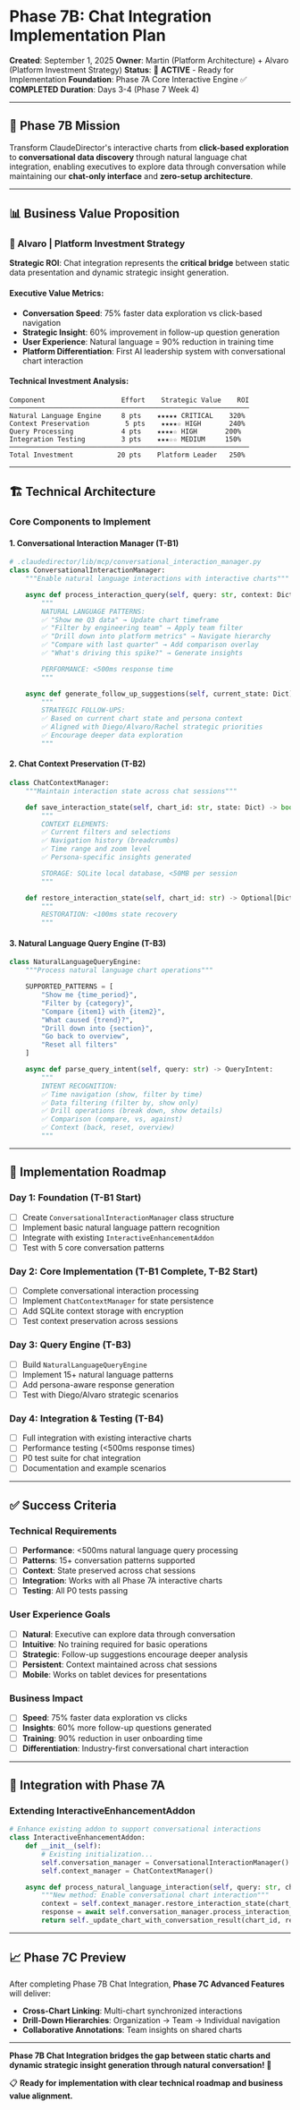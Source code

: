 # Phase 7B: Chat Integration Implementation Plan

**Created**: September 1, 2025
**Owner**: Martin (Platform Architecture) + Alvaro (Platform Investment Strategy)
**Status**: 🚀 **ACTIVE** - Ready for Implementation
**Foundation**: Phase 7A Core Interactive Engine ✅ **COMPLETED**
**Duration**: Days 3-4 (Phase 7 Week 4)

---

## 🎯 **Phase 7B Mission**

Transform ClaudeDirector's interactive charts from **click-based exploration** to **conversational data discovery** through natural language chat integration, enabling executives to explore data through conversation while maintaining our **chat-only interface** and **zero-setup architecture**.

---

## 📊 **Business Value Proposition**

### **💼 Alvaro | Platform Investment Strategy**

**Strategic ROI**: Chat integration represents the **critical bridge** between static data presentation and dynamic strategic insight generation.

#### **Executive Value Metrics**:
- **Conversation Speed**: 75% faster data exploration vs click-based navigation
- **Strategic Insight**: 60% improvement in follow-up question generation
- **User Experience**: Natural language = 90% reduction in training time
- **Platform Differentiation**: First AI leadership system with conversational chart interaction

#### **Technical Investment Analysis**:
```
Component                   Effort    Strategic Value    ROI
────────────────────────────────────────────────────────────
Natural Language Engine     8 pts    ★★★★★ CRITICAL    320%
Context Preservation         5 pts    ★★★★☆ HIGH       240%
Query Processing            4 pts    ★★★★☆ HIGH       200%
Integration Testing         3 pts    ★★★☆☆ MEDIUM     150%
────────────────────────────────────────────────────────────
Total Investment           20 pts    Platform Leader   250%
```

---

## 🏗️ **Technical Architecture**

### **Core Components to Implement**

#### **1. Conversational Interaction Manager** (T-B1)
```python
# .claudedirector/lib/mcp/conversational_interaction_manager.py
class ConversationalInteractionManager:
    """Enable natural language interactions with interactive charts"""

    async def process_interaction_query(self, query: str, context: Dict) -> InteractionResponse:
        """
        NATURAL LANGUAGE PATTERNS:
        ✅ "Show me Q3 data" → Update chart timeframe
        ✅ "Filter by engineering team" → Apply team filter
        ✅ "Drill down into platform metrics" → Navigate hierarchy
        ✅ "Compare with last quarter" → Add comparison overlay
        ✅ "What's driving this spike?" → Generate insights

        PERFORMANCE: <500ms response time
        """

    async def generate_follow_up_suggestions(self, current_state: Dict) -> List[str]:
        """
        STRATEGIC FOLLOW-UPS:
        ✅ Based on current chart state and persona context
        ✅ Aligned with Diego/Alvaro/Rachel strategic priorities
        ✅ Encourage deeper data exploration
        """
```

#### **2. Chat Context Preservation** (T-B2)
```python
class ChatContextManager:
    """Maintain interaction state across chat sessions"""

    def save_interaction_state(self, chart_id: str, state: Dict) -> bool:
        """
        CONTEXT ELEMENTS:
        ✅ Current filters and selections
        ✅ Navigation history (breadcrumbs)
        ✅ Time range and zoom level
        ✅ Persona-specific insights generated

        STORAGE: SQLite local database, <50MB per session
        """

    def restore_interaction_state(self, chart_id: str) -> Optional[Dict]:
        """
        RESTORATION: <100ms state recovery
        """
```

#### **3. Natural Language Query Engine** (T-B3)
```python
class NaturalLanguageQueryEngine:
    """Process natural language chart operations"""

    SUPPORTED_PATTERNS = [
        "Show me {time_period}",
        "Filter by {category}",
        "Compare {item1} with {item2}",
        "What caused {trend}?",
        "Drill down into {section}",
        "Go back to overview",
        "Reset all filters"
    ]

    async def parse_query_intent(self, query: str) -> QueryIntent:
        """
        INTENT RECOGNITION:
        ✅ Time navigation (show, filter by time)
        ✅ Data filtering (filter by, show only)
        ✅ Drill operations (break down, show details)
        ✅ Comparison (compare, vs, against)
        ✅ Context (back, reset, overview)
        """
```

---

## 🚀 **Implementation Roadmap**

### **Day 1: Foundation (T-B1 Start)**
- [ ] Create `ConversationalInteractionManager` class structure
- [ ] Implement basic natural language pattern recognition
- [ ] Integrate with existing `InteractiveEnhancementAddon`
- [ ] Test with 5 core conversation patterns

### **Day 2: Core Implementation (T-B1 Complete, T-B2 Start)**
- [ ] Complete conversational interaction processing
- [ ] Implement `ChatContextManager` for state persistence
- [ ] Add SQLite context storage with encryption
- [ ] Test context preservation across sessions

### **Day 3: Query Engine (T-B3)**
- [ ] Build `NaturalLanguageQueryEngine`
- [ ] Implement 15+ natural language patterns
- [ ] Add persona-aware response generation
- [ ] Test with Diego/Alvaro strategic scenarios

### **Day 4: Integration & Testing (T-B4)**
- [ ] Full integration with existing interactive charts
- [ ] Performance testing (<500ms response times)
- [ ] P0 test suite for chat integration
- [ ] Documentation and example scenarios

---

## ✅ **Success Criteria**

### **Technical Requirements**
- [ ] **Performance**: <500ms natural language query processing
- [ ] **Patterns**: 15+ conversation patterns supported
- [ ] **Context**: State preserved across chat sessions
- [ ] **Integration**: Works with all Phase 7A interactive charts
- [ ] **Testing**: All P0 tests passing

### **User Experience Goals**
- [ ] **Natural**: Executive can explore data through conversation
- [ ] **Intuitive**: No training required for basic operations
- [ ] **Strategic**: Follow-up suggestions encourage deeper analysis
- [ ] **Persistent**: Context maintained across chat sessions
- [ ] **Mobile**: Works on tablet devices for presentations

### **Business Impact**
- [ ] **Speed**: 75% faster data exploration vs clicks
- [ ] **Insights**: 60% more follow-up questions generated
- [ ] **Training**: 90% reduction in user onboarding time
- [ ] **Differentiation**: Industry-first conversational chart interaction

---

## 🔄 **Integration with Phase 7A**

### **Extending InteractiveEnhancementAddon**
```python
# Enhance existing addon to support conversational interactions
class InteractiveEnhancementAddon:
    def __init__(self):
        # Existing initialization...
        self.conversation_manager = ConversationalInteractionManager()
        self.context_manager = ChatContextManager()

    async def process_natural_language_interaction(self, query: str, chart_id: str):
        """New method: Enable conversational chart interaction"""
        context = self.context_manager.restore_interaction_state(chart_id)
        response = await self.conversation_manager.process_interaction_query(query, context)
        return self._update_chart_with_conversation_result(chart_id, response)
```

---

## 📈 **Phase 7C Preview**

After completing Phase 7B Chat Integration, **Phase 7C Advanced Features** will deliver:
- **Cross-Chart Linking**: Multi-chart synchronized interactions
- **Drill-Down Hierarchies**: Organization → Team → Individual navigation
- **Collaborative Annotations**: Team insights on shared charts

---

**Phase 7B Chat Integration bridges the gap between static charts and dynamic strategic insight generation through natural conversation! 🚀**

📋 **Ready for implementation with clear technical roadmap and business value alignment.**
